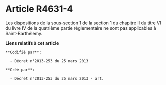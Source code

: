 # Article R4631-4

Les dispositions de la sous-section 1 de la section 1 du chapitre II du titre VI du livre IV de la quatrième partie
réglementaire ne sont pas applicables à Saint-Barthélemy.

**Liens relatifs à cet article**

	**Codifié par**:

	  - Décret n°2013-253 du 25 mars 2013

	**Créé par**:

	  - Décret n°2013-253 du 25 mars 2013 - art.

